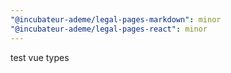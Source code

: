 ```yaml
---
"@incubateur-ademe/legal-pages-markdown": minor
"@incubateur-ademe/legal-pages-react": minor
---
```


test vue types
